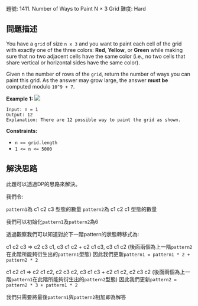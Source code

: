 題號: 1411. Number of Ways to Paint N × 3 Grid
難度: Hard

## 問題描述
You have a `grid` of size `n x 3` and you want to paint each cell of the grid with exactly one of the three colors: **Red**, **Yellow**, or **Green** while making sure that no two adjacent cells have the same color (i.e., no two cells that share vertical or horizontal sides have the same color).

Given n the number of rows of the `grid`, return the number of ways you can paint this grid. As the answer may grow large, the answer **must be** computed modulo `10^9 + 7`.

**Example 1:**
![](https://hackmd.io/_uploads/rkGXc2wx6.png)
```
Input: n = 1
Output: 12
Explanation: There are 12 possible way to paint the grid as shown.
```

**Constraints:**

- `n == grid.length`
- `1 <= n <= 5000`

## 解決思路
此題可以透過DP的思路來解決。

我們令:

`pattern1`為 c1 c2 c3 型態的數量
`pattern2`為 c1 c2 c1 型態的數量

我們可以初始化`pattern1`及`pattern2`為6

透過觀察我們可以知道對於下一階pattern的狀態轉移式為:

c1 c2 c3 => c2 c3 c1, c3 c1 c2 + c2 c1 c3, c3 c1 c2 (後面兩個為上一階`pattern2`在此階所能夠衍生出的`pattern1`型態)
因此我們更新`pattern1 = pattern1 * 2 + pattern2 * 2`

c1 c2 c1 => c2 c1 c2, c2 c3 c2, c3 c1 c3 + c2 c1 c2, c2 c3 c2 (後面兩個為上一階`pattern1`在此階所能夠衍生出的`pattern2`型態)
因此我們更新`pattern2 = pattern2 * 3 + pattern1 * 2`

我們只需要將最後`pattern1`與`pattern2`相加即為解答